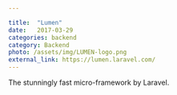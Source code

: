 ```yaml
---

title:  "Lumen"
date:   2017-03-29
categories: backend
category: Backend
photo: /assets/img/LUMEN-logo.png
external_link: https://lumen.laravel.com/
---
```

The stunningly fast micro-framework by Laravel.
